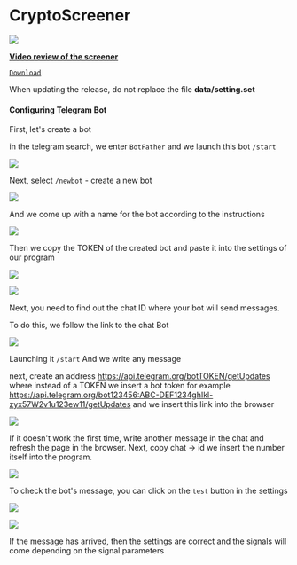 # CryptoScreener

[![](https://raw.githubusercontent.com/alex290/CryptoScreener/main/imghelp/scr_en.png)](https://www.youtube.com/channel/UCiSd7JTmnbap0tVrPlf-Dew)

[**Video review of the screener**](https://youtu.be/5Oa0iQE0sJk "#### **Video review of the screener**")

[`Download`](https://github.com/alex290/CryptoScreener/releases/download/0.3.1-beta/CryptoScreener.zip "`Скачать`")

When updating the release, do not replace the file **data/setting.set**


#### Configuring Telegram Bot

First, let's create a bot

in the telegram search, we enter `BotFather` and we launch this bot `/start`

![](https://raw.githubusercontent.com/alex290/CryptoScreener/main/imghelp/bot-001.jpg)

Next, select `/newbot` - create a new bot

![](https://raw.githubusercontent.com/alex290/CryptoScreener/main/imghelp/bot002.png)

And we come up with a name for the bot according to the instructions

![](https://raw.githubusercontent.com/alex290/CryptoScreener/main/imghelp/bot003.png)

Then we copy the TOKEN of the created bot and paste it into the settings of our program

![](https://raw.githubusercontent.com/alex290/CryptoScreener/main/imghelp/bot004.png)

![](https://raw.githubusercontent.com/alex290/CryptoScreener/main/imghelp/bot005_en.png)

Next, you need to find out the chat ID where your bot will send messages.

To do this, we follow the link to the chat Bot

![](https://raw.githubusercontent.com/alex290/CryptoScreener/main/imghelp/bot006.png)

Launching it `/start` And we write any message

next, create an address https://api.telegram.org/botTOKEN/getUpdates where instead of a TOKEN we insert a bot token for example https://api.telegram.org/bot123456:ABC-DEF1234ghIkl-zyx57W2v1u123ew11/getUpdates and we insert this link into the browser

![](https://raw.githubusercontent.com/alex290/CryptoScreener/main/imghelp/bot007.png)

If it doesn't work the first time, write another message in the chat and refresh the page in the browser. Next, copy chat -> id we insert the number itself into the program.

![](https://raw.githubusercontent.com/alex290/CryptoScreener/main/imghelp/bot008_en.png)

To check the bot's message, you can click on the `test` button in the settings

![](https://raw.githubusercontent.com/alex290/CryptoScreener/main/imghelp/bot009_en.png)

![](https://raw.githubusercontent.com/alex290/CryptoScreener/main/imghelp/bot010.png)

If the message has arrived, then the settings are correct and the signals will come depending on the signal parameters
